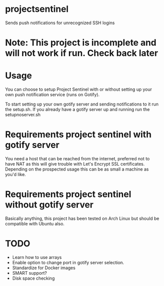 # projectsentinel
 Sends push notifications for unrecognized SSH logins

# Note: This project is incomplete and will not work if run. Check back later


# Usage
You can choose to setup Project Sentinel with or without setting up your own push notification service (runs on Gotify).

To start setting up your own gotify server and sending notifications to it run the setup.sh.
If you already have a gotify server up and running run the setupnoserver.sh

# Requirements project sentinel with gotify server

You need a host that can be reached from the internet, preferred not to have NAT as this will give trouble with Let's Encrypt SSL certificates.
Depending on the prospected usage this can be as small a machine as you'd like.

# Requirements project sentinel without gotify server
Basically anything, this project has been tested on Arch Linux but should be compatible with Ubuntu also.

# TODO
* Learn how to use arrays
* Enable option to change port in gotify server selection.
* Standardize for Docker images
* SMART support?
* Disk space checking
